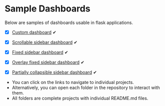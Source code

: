 # Sample Dashboards

Below are samples of dashboards usable in flask applications.

- [x] [Custom dashboard](https://github.com/GitauHarrison/all-dashboards/tree/main/simple_flask_dashboard) &#10004;
- [x] [Scrollable sidebar dashboard](https://github.com/GitauHarrison/all-dashboards/tree/main/scrollable_sidebar_dashboard) &#10004;
- [x] [Fixed sidebar dashboard](https://github.com/GitauHarrison/all-dashboards/tree/main/fixed_sidebar_dashboard) &#10004;
- [x] [Overlay fixed sidebar dashboard](https://github.com/GitauHarrison/all-dashboards/tree/main/overlay_sidebar_dashboard) &#10004;
- [x] [Partially collapsible sidebar dashboard](https://github.com/GitauHarrison/all-dashboards/tree/main/partially_collapsible_sidebar_dashboard) &#10004;


- You can click on the links to navigate to individual projects. 
- Alternatively, you can open each folder in the repository to interact with them. 
- All folders are complete projects with individual README.md files.